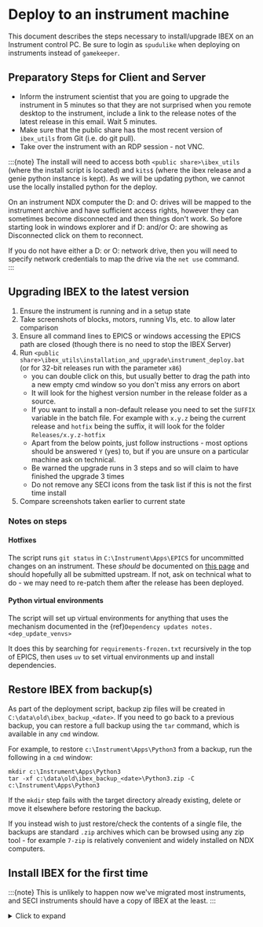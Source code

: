 # Deploy to an instrument machine

This document describes the steps necessary to install/upgrade IBEX on an Instrument control PC. Be sure to login as `spudulike` when deploying on instruments instead of `gamekeeper`.

## Preparatory Steps for Client and Server

- Inform the instrument scientist that you are going to upgrade the instrument in 5 minutes so that they are not surprised when you remote desktop to the instrument, include a link to the release notes of the latest release in this email. Wait 5 minutes.
- Make sure that the public share has the most recent version of `ibex_utils` from Git (i.e. do git pull).
- Take over the instrument with an RDP session - not VNC. 

:::{note}
The install will need to access both `<public share>\ibex_utils` (where the install script is located) and `kits$` (where the ibex release and a genie python instance is kept). As we will be updating python, we cannot use the locally installed python for the deploy. 

On an instrument NDX computer the D: and O: drives will be mapped to the instrument archive and have sufficient access rights, however they can sometimes become disconnected and then things don't work. So before starting look in windows explorer and if D: and/or O: are showing as Disconnected click on them to reconnect.

If you do not have either a D: or O: network drive, then you will need to specify network credentials to map the drive via the `net use` command.    
:::

## Upgrading IBEX to the latest version
1. Ensure the instrument is running and in a setup state
1. Take screenshots of blocks, motors, running VIs, etc. to allow later comparison
1. Ensure all command lines to EPICS or windows accessing the EPICS path are closed (though there is no need to stop the IBEX Server)
1. Run `<public share>\ibex_utils\installation_and_upgrade\instrument_deploy.bat` (or for 32-bit releases run with the parameter `x86`)
    - you can double click on this, but usually better to drag the path into a new empty cmd window so you don't miss any errors on abort  
    - It will look for the highest version number in the release folder as a source.
    - If you want to install a non-default release you need to set the `SUFFIX` variable in the batch file. For example with `x.y.z` being the current release and `hotfix` being the suffix, it will look for the folder `Releases/x.y.z-hotfix`
    - Apart from the below points, just follow instructions - most options should be answered `Y` (yes) to, but if you are unsure on a particular machine ask on technical.
    - Be warned the upgrade runs in 3 steps and so will claim to have finished the upgrade 3 times
    - Do not remove any SECI icons from the task list if this is not the first time install
1. Compare screenshots taken earlier to current state


### Notes on steps

#### Hotfixes

The script runs `git status` in `C:\Instrument\Apps\EPICS` for uncommitted changes on an instrument.
These _should_ be documented on [this page](https://github.com/ISISComputingGroup/IBEX/wiki#instrument-information--hotfixes) and should hopefully all be submitted upstream. If not, ask on technical what to do - we may need to re-patch them after the release has been deployed. 

#### Python virtual environments

The script will set up virtual environments for anything that uses the mechanism documented in the {ref}`Dependency updates notes. <dep_update_venvs>`

It does this by searching for `requirements-frozen.txt` recursively in the top of EPICS, then uses `uv` to set virtual environments up and install dependencies.

## Restore IBEX from backup(s)

As part of the deployment script, backup zip files will be created in `C:\data\old\ibex_backup_<date>`. 
If you need to go back to a previous backup, you can restore a full backup using the `tar` command, which
is available in any `cmd` window. 

For example, to restore `c:\Instrument\Apps\Python3` from a backup, run the following in a `cmd` window:

```
mkdir c:\Instrument\Apps\Python3
tar -xf c:\data\old\ibex_backup_<date>\Python3.zip -C c:\Instrument\Apps\Python3
```

If the `mkdir` step fails with the target directory already existing, delete or move it elsewhere
before restoring the backup.

If you instead wish to just restore/check the contents of a single file, the backups are standard `.zip`
archives which can be browsed using any zip tool - for example `7-zip` is relatively convenient and widely
installed on NDX computers.

## Install IBEX for the first time
:::{note}
This is unlikely to happen now we've migrated most instruments, and SECI instruments should have a copy of IBEX at the least.
:::
<details>
<summary> Click to expand</summary>

- If an instrument, check D: network drive status as per above _Notes on network share access_
- Run `<public share>\ibex_utils\installation_and_upgrade\instrument_install.bat` (if you are on a test machine you may have to enter the full DNS path rather than the shorthand)
    - you can double click on this, but usually better to drag the path into a new empty cmd window so you don't miss any errors on abort  
    - It will look for the highest version number in the release folder as a source.
    - If you want to install a non-default release you need to set the `SUFFIX` variable in the batch file. For example with `x.y.z` being the current release and `hotfix` being the suffix, it will look for the folder `Releases/x.y.z-hotfix`
    - Follow the instructions on the command line. 
- If needed, shutdown IBEX and [upgrade the ISISICP](Upgrade-ISISICP). Remember to run the journal parser installation (Step 8 of upgrading ICP) - this can take some time.
- After the script has successfully finished and the IBEX server has been started, run `instrument_test.bat` in the same folder and follow the instructions.
</details>
